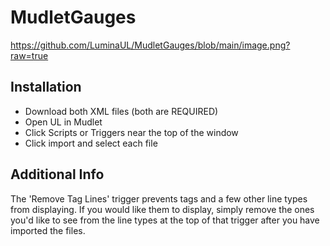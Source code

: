 # MudletGauges
https://github.com/LuminaUL/MudletGauges/blob/main/image.png?raw=true

## Installation
- Download both XML files (both are REQUIRED)
- Open UL in Mudlet
- Click Scripts or Triggers near the top of the window
- Click import and select each file

## Additional Info
The 'Remove Tag Lines' trigger prevents tags and a few other line types from displaying. If you would like them to display, simply remove the ones you'd like to see from the line types at the top of that trigger after you have imported the files. 
